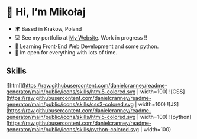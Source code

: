 # 👋 Hi, I’m Mikołaj
- 🌍 Based in Krakow, Poland
- 💻 See my portfolio at [My Website](#). Work in progress !!
- 🧠 Learning Front-End Web Development and some python.
- 👻 Im open for everything with lots of time.
## Skills
![html](https://raw.githubusercontent.com/danielcranney/readme-generator/main/public/icons/skills/html5-colored.svg | width=100)
![CSS](https://raw.githubusercontent.com/danielcranney/readme-generator/main/public/icons/skills/css3-colored.svg | width=100)
![JS](https://raw.githubusercontent.com/danielcranney/readme-generator/main/public/icons/skills/html5-colored.svg | width=100)
![python](https://raw.githubusercontent.com/danielcranney/readme-generator/main/public/icons/skills/python-colored.svg | width=100)
<!---
ooh-boon-too/ooh-boon-too is a ✨ special ✨ repository because its `README.md` (this file) appears on your GitHub profile.
You can click the Preview link to take a look at your changes.
--->
